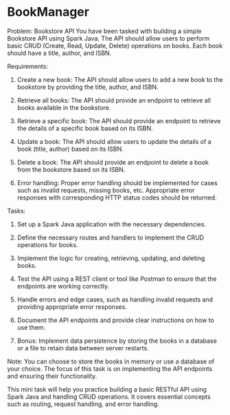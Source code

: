 # BookManager
Problem: Bookstore API 
You have been tasked with building a simple Bookstore API using Spark Java. The API should allow users to perform basic CRUD (Create, Read, Update, Delete) operations on books. Each book should have a title, author, and ISBN.

Requirements:

1. Create a new book: The API should allow users to add a new book to the bookstore by providing the title, author, and ISBN.

2. Retrieve all books: The API should provide an endpoint to retrieve all books available in the bookstore.

3. Retrieve a specific book: The API should provide an endpoint to retrieve the details of a specific book based on its ISBN.

4. Update a book: The API should allow users to update the details of a book (title, author) based on its ISBN.

5. Delete a book: The API should provide an endpoint to delete a book from the bookstore based on its ISBN.

6. Error handling: Proper error handling should be implemented for cases such as invalid requests, missing books, etc. Appropriate error responses with corresponding HTTP status codes should be returned.

Tasks:

1. Set up a Spark Java application with the necessary dependencies.

2. Define the necessary routes and handlers to implement the CRUD operations for books.

3. Implement the logic for creating, retrieving, updating, and deleting books.

4. Test the API using a REST client or tool like Postman to ensure that the endpoints are working correctly.

5. Handle errors and edge cases, such as handling invalid requests and providing appropriate error responses.

6. Document the API endpoints and provide clear instructions on how to use them.

7. Bonus: Implement data persistence by storing the books in a database or a file to retain data between server restarts.

Note: You can choose to store the books in memory or use a database of your choice. The focus of this task is on implementing the API endpoints and ensuring their functionality.

This mini task will help you practice building a basic RESTful API using Spark Java and handling CRUD operations. It covers essential concepts such as routing, request handling, and error handling.
